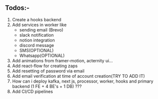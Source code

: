 ## Todos:-

1. Create a hooks backend
2. Add services in worker like
   - sending email (Brevo)
   - slack notification
   - notion integration
   - discord message
   - SMS(OPTIONAL)
   - Whatsapp(OPTIONAL)
3. Add animations from framer-motion, acternity ui...
4. Add react-flow for creating zaps
4. Add resetting of password via email
5. Add email verification at time of account creation(TRY TO ADD IT)
6. How can i deploy kafka, next js, processor, worker, hooks and primary backend (1 FE + 4 BE's + 1 DB) ???
7. Add CI/CD pipelines
